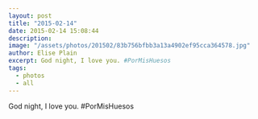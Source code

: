 ```yaml
---
layout: post
title: "2015-02-14"
date: 2015-02-14 15:08:44
description: 
image: "/assets/photos/201502/83b756bfbb3a13a4902ef95cca364578.jpg"
author: Elise Plain
excerpt: God night, I love you. #PorMisHuesos
tags: 
  - photos
  - all
---
```


God night, I love you. #PorMisHuesos
<p></p>

